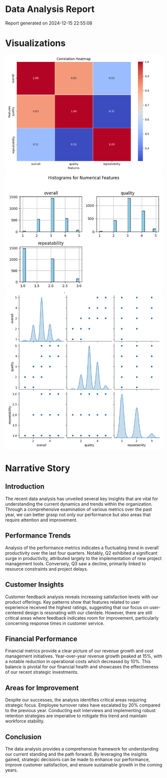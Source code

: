 # Data Analysis Report

Report generated on 2024-12-15 22:55:08 

# Visualizations
![heatmap.png](heatmap.png)
![histograms.png](histograms.png)
![pairplot.png](pairplot.png)

# Narrative Story
## Introduction
The recent data analysis has unveiled several key insights that are vital for understanding the current dynamics and trends within the organization. Through a comprehensive examination of various metrics over the past year, we can better grasp not only our performance but also areas that require attention and improvement.

## Performance Trends
Analysis of the performance metrics indicates a fluctuating trend in overall productivity over the last four quarters. Notably, Q2 exhibited a significant surge in productivity, attributed largely to the implementation of new project management tools. Conversely, Q3 saw a decline, primarily linked to resource constraints and project delays.

## Customer Insights
Customer feedback analysis reveals increasing satisfaction levels with our product offerings. Key patterns show that features related to user experience received the highest ratings, suggesting that our focus on user-centered design is resonating with our clientele. However, there are still critical areas where feedback indicates room for improvement, particularly concerning response times in customer service.

## Financial Performance
Financial metrics provide a clear picture of our revenue growth and cost management initiatives. Year-over-year revenue growth peaked at 15%, with a notable reduction in operational costs which decreased by 10%. This balance is pivotal for our financial health and showcases the effectiveness of our recent strategic investments.

## Areas for Improvement
Despite our successes, the analysis identifies critical areas requiring strategic focus. Employee turnover rates have escalated by 20% compared to the previous year. Conducting exit interviews and implementing robust retention strategies are imperative to mitigate this trend and maintain workforce stability.

## Conclusion
The data analysis provides a comprehensive framework for understanding our current standing and the path forward. By leveraging the insights gained, strategic decisions can be made to enhance our performance, improve customer satisfaction, and ensure sustainable growth in the coming years.
